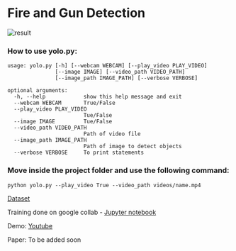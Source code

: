 # Fire and Gun Detection

![result](https://raw.githubusercontent.com/atulyakumar97/fire-and-gun-detection/master/screenshots/1.jpg "Model Output")

### How to use yolo.py:
```
usage: yolo.py [-h] [--webcam WEBCAM] [--play_video PLAY_VIDEO]
               [--image IMAGE] [--video_path VIDEO_PATH]
               [--image_path IMAGE_PATH] [--verbose VERBOSE]

optional arguments:
  -h, --help            show this help message and exit
  --webcam WEBCAM       True/False
  --play_video PLAY_VIDEO
                        Tue/False
  --image IMAGE         Tue/False
  --video_path VIDEO_PATH
                        Path of video file
  --image_path IMAGE_PATH
                        Path of image to detect objects
  --verbose VERBOSE     To print statements
```

### Move inside the project folder and use the following command:
```
python yolo.py --play_video True --video_path videos/name.mp4
```

[Dataset](https://www.kaggle.com/atulyakumar98/fire-and-gun-dataset)

Training done on google collab - [Jupyter notebook](https://colab.research.google.com/drive/1rtBmGPgYQGwpAPkcqqgb_RE6fZj89ceb?usp=sharing)

Demo: [Youtube](https://www.youtube.com/watch?v=KUrOOUEtYzo)

Paper: To be added soon
